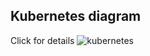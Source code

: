 ## Kubernetes diagram
Click for details
![kubernetes](https://user-images.githubusercontent.com/79623220/125558004-e92bdfd7-9091-42e7-8d44-a70aee910f24.jpg)
